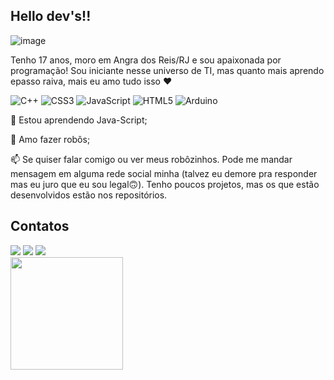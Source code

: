## Hello dev's!!

![image](https://github.com/leticia-amorim-barbosa/leticia-amorim-barbosa/assets/167029209/6aa67c04-e528-45ec-af36-13ead598ac4f)


Tenho 17 anos, moro em Angra dos Reis/RJ e sou apaixonada por programação! Sou iniciante nesse universo de TI, mas quanto mais aprendo epasso raiva, mais eu amo tudo isso ❤️

![C++](https://img.shields.io/badge/c++-%2300599C.svg?style=for-the-badge&logo=c%2B%2B&logoColor=white) ![CSS3](https://img.shields.io/badge/css3-%231572B6.svg?style=for-the-badge&logo=css3&logoColor=white) ![JavaScript](https://img.shields.io/badge/javascript-%23323330.svg?style=for-the-badge&logo=javascript&logoColor=%23F7DF1E) ![HTML5](https://img.shields.io/badge/html5-%23E34F26.svg?style=for-the-badge&logo=html5&logoColor=white) ![Arduino](https://img.shields.io/badge/-Arduino-00979D?style=for-the-badge&logo=Arduino&logoColor=white)

📖 Estou aprendendo Java-Script;

🤖 Amo fazer robôs;

📫 Se quiser falar comigo ou ver meus  robôzinhos. Pode me mandar mensagem em alguma rede social minha  (talvez eu demore pra responder mas eu juro que eu sou legal🙃). Tenho poucos projetos, mas os que estão desenvolvidos estão nos repositórios. 


## Contatos 

<div>
<a href="https://instagram.com/https://www.instagram.com/bbyy_leticia?utm_source=ig_web_button_share_sheet&igsh=ZDNlZDc0MzIxNw==" target="_blank"><img loading="lazy" src="https://img.shields.io/badge/-Instagram-%23E4405F?style=for-the-badge&logo=instagram&logoColor=white" target="_blank"></a>
<a href = "mailto:leticiaamorimbarbosa2006@gmail.com"><img loading="lazy" src="https://img.shields.io/badge/Gmail-D14836?style=for-the-badge&logo=gmail&logoColor=white" target="_blank"></a>
<a href="https://www.linkedin.com/in/https://www.linkedin.com/public-profile/settings?trk=d_flagship3_profile_self_view_public_profile" target="_blank"><img loading="lazy" src="https://img.shields.io/badge/-LinkedIn-%230077B5?style=for-the-badge&logo=linkedin&logoColor=white" target="_blank"></a>   
</div>

<div>
<a href="https://github.com/leticia-amorim-barbosa">
<img loading="lazy" height="180em" src="https://github-readme-stats.vercel.app/api/top-langs/?username=leticia-amorim-barbosa&layout=compact&langs_count=7&theme=dracula"/>
</div>
